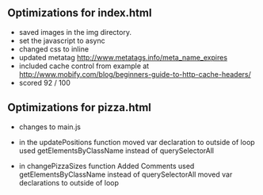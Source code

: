 Optimizations for index.html
------------------------------------------------------------------------
 - saved images in the img directory.
 - set the javascript to async
 - changed css to inline
 - updated metatag http://www.metatags.info/meta_name_expires
 - included cache control from example at http://www.mobify.com/blog/beginners-guide-to-http-cache-headers/
 - scored 92 / 100



 Optimizations for pizza.html
------------------------------------------------------------------------
- changes to main.js



- in the updatePositions function
	moved var declaration to outside of loop
	used getElementsByClassName instead of querySelectorAll

- in changePizzaSizes function
	Added Comments
	used getElementsByClassName instead of querySelectorAll
	moved var declarations to outside of loop
